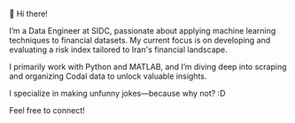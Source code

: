 👋 Hi there!

I’m a Data Engineer at SIDC, passionate about applying machine learning techniques to financial datasets. 
My current focus is on developing and evaluating a risk index tailored to Iran's financial landscape.

I primarily work with Python and MATLAB, and I’m diving deep into scraping and organizing Codal data to unlock valuable insights.

I specialize in making unfunny jokes—because why not? :D

Feel free to connect!
